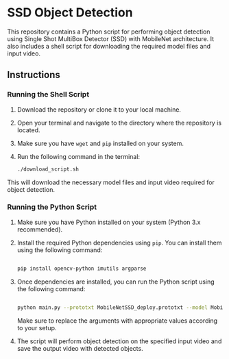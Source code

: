 # SSD Object Detection

This repository contains a Python script for performing object detection using Single Shot MultiBox Detector (SSD) with MobileNet architecture. It also includes a shell script for downloading the required model files and input video.

## Instructions

### Running the Shell Script

1. Download the repository or clone it to your local machine.
2. Open your terminal and navigate to the directory where the repository is located.
3. Make sure you have `wget` and `pip` installed on your system.
4. Run the following command in the terminal:

   ```bash
   ./download_script.sh
   ```

This will download the necessary model files and input video required for object detection.

### Running the Python Script

1.  Make sure you have Python installed on your system (Python 3.x recommended).
    
2.  Install the required Python dependencies using `pip`. You can install them using the following command:
    
    ```bash
    
    pip install opencv-python imutils argparse
    
    ```

3.  Once dependencies are installed, you can run the Python script using the following command:
    
    ```bash
    
    python main.py --prototxt MobileNetSSD_deploy.prototxt --model MobileNetSSD_deploy.caffemodel --input ../DashcamVdieo2_1_1.mp4 --output cars_detection.mp4 --display 0 --use-gpu 1
    
    ```

    Make sure to replace the arguments with appropriate values according to your setup.
    
4.  The script will perform object detection on the specified input video and save the output video with detected objects.
    